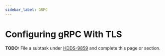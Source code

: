 ```yaml
---
sidebar_label: GRPC
---
```


# Configuring gRPC With TLS

**TODO:** File a subtask under [HDDS-9859](https://issues.apache.org/jira/browse/HDDS-9859) and complete this page or section.
